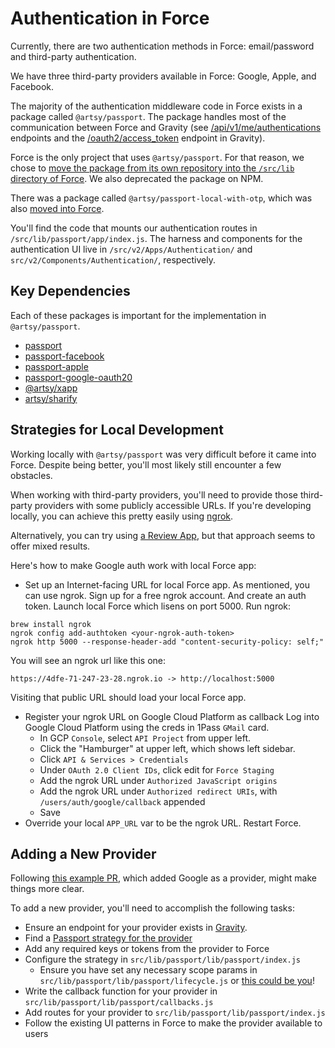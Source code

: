 # Authentication in Force

Currently, there are two authentication methods in Force: email/password and
third-party authentication.

We have three third-party providers available in Force: Google, Apple, and
Facebook.

The majority of the authentication middleware code in Force exists in a package
called `@artsy/passport`. The package handles most of the communication between
Force and Gravity (see
[/api/v1/me/authentications](https://github.com/artsy/gravity/blob/main/app/api/v1/me_authentications_endpoint.rb)
endpoints and the
[/oauth2/access_token](https://github.com/artsy/gravity/blob/main/app/controllers/oauth_controller.rb)
endpoint in Gravity).

Force is the only project that uses `@artsy/passport`. For that reason, we chose
to [move the package from its own repository into the `/src/lib` directory of
Force](https://github.com/artsy/force/pull/9263). We also deprecated the package
on NPM.

There was a package called `@artsy/passport-local-with-otp`, which was also
[moved into Force](https://github.com/artsy/force/pull/9268).

You'll find the code that mounts our authentication routes in
`/src/lib/passport/app/index.js`. The harness and components for the
authentication UI live in `/src/v2/Apps/Authentication/` and
`src/v2/Components/Authentication/`, respectively.

## Key Dependencies

Each of these packages is important for the implementation in
`@artsy/passport`.

- [passport](https://www.passportjs.org/)
- [passport-facebook](https://www.passportjs.org/packages/passport-facebook/)
- [passport-apple](https://www.passportjs.org/packages/passport-apple/)
- [passport-google-oauth20](https://www.passportjs.org/packages/passport-google-oauth20/)
- [@artsy/xapp](https://github.com/artsy/artsy-xapp)
- [artsy/sharify](https://github.com/artsy/sharify)

## Strategies for Local Development

Working locally with `@artsy/passport` was very
difficult before it came into Force. Despite being better, you'll most likely
still encounter a few obstacles.

When working with third-party providers, you'll need to provide those
third-party providers with some publicly accessible URLs. If you're developing
locally, you can achieve this pretty easily using [ngrok](https://ngrok.com/).

Alternatively, you can try using [a Review
App](https://github.com/artsy/force/blob/main/docs/creating_review_app.md#accessing-the-review-app),
but that approach seems to offer mixed results.

Here's how to make Google auth work with local Force app:

- Set up an Internet-facing URL for local Force app.
  As mentioned, you can use ngrok.
  Sign up for a free ngrok account. And create an auth token.
  Launch local Force which lisens on port 5000.
  Run ngrok:

```
brew install ngrok
ngrok config add-authtoken <your-ngrok-auth-token>
ngrok http 5000 --response-header-add "content-security-policy: self;"
```

You will see an ngrok url like this one:

```
https://4dfe-71-247-23-28.ngrok.io -> http://localhost:5000
```

Visiting that public URL should load your local Force app.

- Register your ngrok URL on Google Cloud Platform as callback
  Log into Google Cloud Platform using the creds in 1Pass `GMail` card.
  - In GCP `Console`, select `API Project` from upper left.
  - Click the "Hamburger" at upper left, which shows left sidebar.
  - Click `API & Services > Credentials`
  - Under `OAuth 2.0 Client IDs`, click edit for `Force Staging`
  - Add the ngrok URL under `Authorized JavaScript origins`
  - Add the ngrok URL under `Authorized redirect URIs`, with `/users/auth/google/callback` appended
  - Save
- Override your local `APP_URL` var to be the ngrok URL. Restart Force.

## Adding a New Provider

Following [this example PR](https://github.com/artsy/force/pull/9143), which
added Google as a provider, might make things more clear.

To add a new provider, you'll need to accomplish the following tasks:

- Ensure an endpoint for your provider exists in
  [Gravity](https://github.com/artsy/gravity/blob/main/app/api/v1/me_authentications_endpoint.rb).
- Find a [Passport strategy for the
  provider](https://www.passportjs.org/packages/)
- Add any required keys or tokens from the provider to Force
- Configure the strategy in `src/lib/passport/lib/passport/index.js`
  - Ensure you have set any necessary scope params in `src/lib/passport/lib/passport/lifecycle.js` or [this could be you](https://github.com/artsy/force/pull/9851)!
- Write the callback function for your provider in
  `src/lib/passport/lib/passport/callbacks.js`
- Add routes for your provider to `src/lib/passport/lib/passport/index.js`
- Follow the existing UI patterns in Force to make the provider available to
  users
